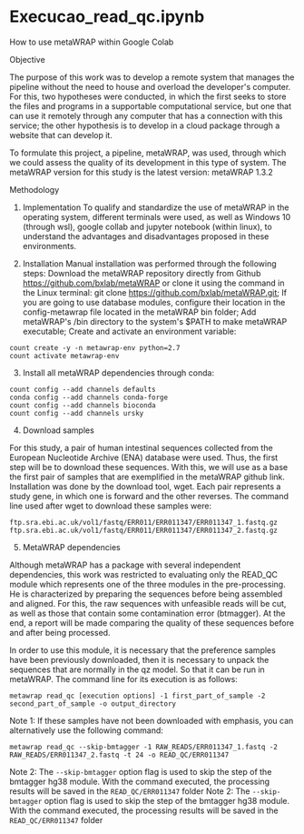 # Execucao_read_qc.ipynb
How to use metaWRAP within Google Colab

Objective

The purpose of this work was to develop a remote system that manages the pipeline without the need to house and overload the developer's computer. For this, two hypotheses were conducted, in which the first seeks to store the files and programs in a supportable computational service, but one that can use it remotely through any computer that has a connection with this service; the other hypothesis is to develop in a cloud package through a website that can develop it.

To formulate this project, a pipeline, metaWRAP, was used, through which we could assess the quality of its development in this type of system. The metaWRAP version for this study is the latest version: metaWRAP 1.3.2

Methodology

1. Implementation
To qualify and standardize the use of metaWRAP in the operating system, different terminals were used, as well as Windows 10 (through wsl), google collab and jupyter notebook (within linux), to understand the advantages and disadvantages proposed in these environments.

2. Installation
Manual installation was performed through the following steps:
Download the metaWRAP repository directly from Github https://github.com/bxlab/metaWRAP or clone it using the command in the Linux terminal: git clone https://github.com/bxlab/metaWRAP.git; If you are going to use database modules, configure their location in the config-metawrap file located in the metaWRAP bin folder;
Add metaWRAP's /bin directory to the system's $PATH to make metaWRAP executable; Create and activate an environment variable:

```
count create -y -n metawrap-env python=2.7
count activate metawrap-env
```

3. Install all metaWRAP dependencies through conda:

```
count config --add channels defaults
conda config --add channels conda-forge
count config --add channels bioconda
count config --add channels ursky
```


4. Download samples

For this study, a pair of human intestinal sequences collected from the European Nucleotide Archive (ENA) database were used. 
Thus, the first step will be to download these sequences. With this, we will use as a base the first pair of samples that are exemplified in the metaWRAP github link. 
Installation was done by the download tool, wget. Each pair represents a study gene, in which one is forward and the other reverses. 
The command line used after wget to download these samples were:

```
ftp.sra.ebi.ac.uk/vol1/fastq/ERR011/ERR011347/ERR011347_1.fastq.gz
ftp.sra.ebi.ac.uk/vol1/fastq/ERR011/ERR011347/ERR011347_2.fastq.gz 
```
5. MetaWRAP dependencies

Although metaWRAP has a package with several independent dependencies, this work was restricted to evaluating only the READ_QC module which represents one of the three modules in the pre-processing. 
He is characterized by preparing the sequences before being assembled and aligned. 
For this, the raw sequences with unfeasible reads will be cut, as well as those that contain some contamination error (btmagger). 
At the end, a report will be made comparing the quality of these sequences before and after being processed.

In order to use this module, it is necessary that the preference samples have been previously downloaded, then it is necessary to unpack the sequences that are normally in the qz model. 
So that it can be run in metaWRAP. The command line for its execution is as follows:

```
metawrap read_qc [execution options] -1 first_part_of_sample -2 second_part_of_sample -o output_directory
```

Note 1: If these samples have not been downloaded with emphasis, you can alternatively use the following command:
```
metawrap read_qc --skip-bmtagger -1 RAW_READS/ERR011347_1.fastq -2 RAW_READS/ERR011347_2.fastq -t 24 -o READ_QC/ERR011347
```
Note 2: The ```--skip-bmtagger``` option flag is used to skip the step of the bmtagger hg38 module. 
With the command executed, the processing results will be saved in the ```READ_QC/ERR011347``` folder
Note 2: The ```--skip-bmtagger``` option flag is used to skip the step of the bmtagger hg38 module. 
With the command executed, the processing results will be saved in the ```READ_QC/ERR011347``` folder

